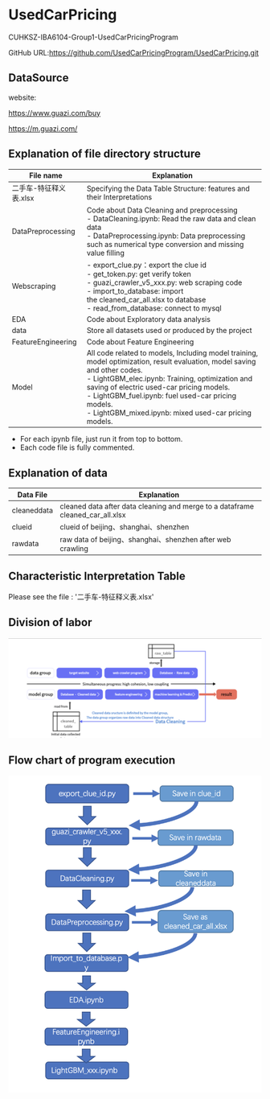 # UsedCarPricing

CUHKSZ-IBA6104-Group1-UsedCarPricingProgram

GitHub URL:https://github.com/UsedCarPricingProgram/UsedCarPricing.git

## DataSource

website: 

https://www.guazi.com/buy

https://m.guazi.com/

## Explanation of file directory structure

| File name              | Explanation                                                  |
| ---------------------- | ------------------------------------------------------------ |
| 二手车-特征释义表.xlsx | Specifying the Data Table Structure: features and their Interpretations |
| DataPreprocessing      | Code about Data Cleaning and preprocessing<br />- DataCleaning.ipynb: Read the raw data and clean data<br />- DataPreprocessing.ipynb: Data preprocessing such as numerical type conversion and missing value filling |
| Webscraping            | - export_clue.py：export the clue id<br />- get_token.py: get verify token<br />- guazi_crawler_v5_xxx.py: web scraping code<br />- import_to_database: import the cleaned_car_all.xlsx to database<br />- read_from_database: connect to mysql |
| EDA                    | Code about Exploratory data analysis                         |
| data                   | Store all datasets used or produced by the project           |
| FeatureEngineering     | Code about Feature Engineering                               |
| Model                  | All code related to models, Including model training, model optimization, result evaluation, model saving and other codes.<br />- LightGBM_elec.ipynb: Training, optimization and saving of electric used-car pricing models.<br />- LightGBM_fuel.ipynb: fuel used-car pricing models.<br />- LightGBM_mixed.ipynb: mixed used-car pricing models. |

- For each ipynb file, just run it from top to bottom.
- Each code file is fully commented.

## Explanation of data

| Data File  | Explanation                                                                    |
| ----------- | ------------------------------------------------------------------------------ |
| cleaneddata | cleaned data after data cleaning and merge to a dataframe cleaned_car_all.xlsx |
| clueid      | clueid of beijing、shanghai、shenzhen                                          |
| rawdata     | raw data of beijing、shanghai、shenzhen after web crawling                     |

## Characteristic Interpretation Table

Please see the file : '二手车-特征释义表.xlsx'

## Division of labor

![DivisionOfLabor](pictures/DivisionOfLabor.png)



## Flow chart of program execution

![flowchart](pictures/flowchart.png)

